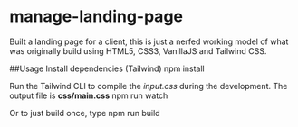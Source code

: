 # manage-landing-page
Built a landing page for a client, this is just a nerfed working model of what was originally build using HTML5, CSS3, VanillaJS and Tailwind CSS.

##Usage
Install dependencies (Tailwind)
npm install

Run the Tailwind CLI to compile the *input.css* during the development. The output file is **css/main.css**
npm run watch

Or to just build once, type
npm run build
